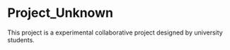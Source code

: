 Project_Unknown
===============

This project is a experimental collaborative project designed by university students.
